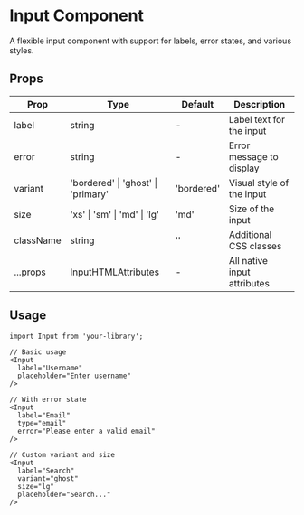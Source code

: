 # Input Component

A flexible input component with support for labels, error states, and various styles.

## Props

| Prop | Type | Default | Description |
|------|------|---------|-------------|
| label | string | - | Label text for the input |
| error | string | - | Error message to display |
| variant | 'bordered' \| 'ghost' \| 'primary' | 'bordered' | Visual style of the input |
| size | 'xs' \| 'sm' \| 'md' \| 'lg' | 'md' | Size of the input |
| className | string | '' | Additional CSS classes |
| ...props | InputHTMLAttributes<HTMLInputElement> | - | All native input attributes |

## Usage

```tsx
import Input from 'your-library';

// Basic usage
<Input
  label="Username"
  placeholder="Enter username"
/>

// With error state
<Input
  label="Email"
  type="email"
  error="Please enter a valid email"
/>

// Custom variant and size
<Input
  label="Search"
  variant="ghost"
  size="lg"
  placeholder="Search..."
/>
```